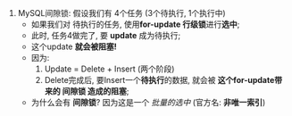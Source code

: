1. MySQL间隙锁: 假设我们有 4个任务 (3个待执行, 1个执行中)
   - 如果我们对 待执行的任务, 使用**for-update 行级锁**进行**选中**;
   - 此时, 任务4做完了, 要 **update** 成为待执行;
   - 这个update **就会被阻塞!**
   - 因为: 
     1. Update = Delete + Insert (两个阶段)
     2. Delete完成后, 要Insert一个**待执行**的数据, 就会被 **这个for-update带来的 间隙锁 造成的阻塞**;
   - 为什么会有 **间隙锁**?
     因为这是一个 *批量的选中* (官方名: **非唯一索引**)